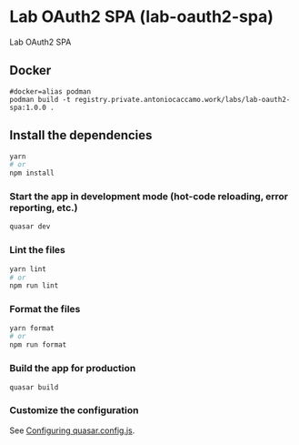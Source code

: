 # Lab OAuth2 SPA (lab-oauth2-spa)

Lab OAuth2 SPA


## Docker

```shell
#docker=alias podman
podman build -t registry.private.antoniocaccamo.work/labs/lab-oauth2-spa:1.0.0 .
```

## Install the dependencies

```bash
yarn
# or
npm install
```

### Start the app in development mode (hot-code reloading, error reporting, etc.)

```bash
quasar dev
```

### Lint the files

```bash
yarn lint
# or
npm run lint
```

### Format the files

```bash
yarn format
# or
npm run format
```

### Build the app for production

```bash
quasar build
```

### Customize the configuration

See [Configuring quasar.config.js](https://v2.quasar.dev/quasar-cli-vite/quasar-config-js).

